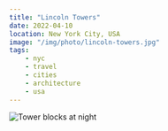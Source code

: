 ```yaml
---
title: "Lincoln Towers"
date: 2022-04-10
location: New York City, USA
image: "/img/photo/lincoln-towers.jpg"
tags:
    - nyc
    - travel
    - cities
    - architecture
    - usa
---
```


![Tower blocks at night](/img/photo/lincoln-towers.jpg)
